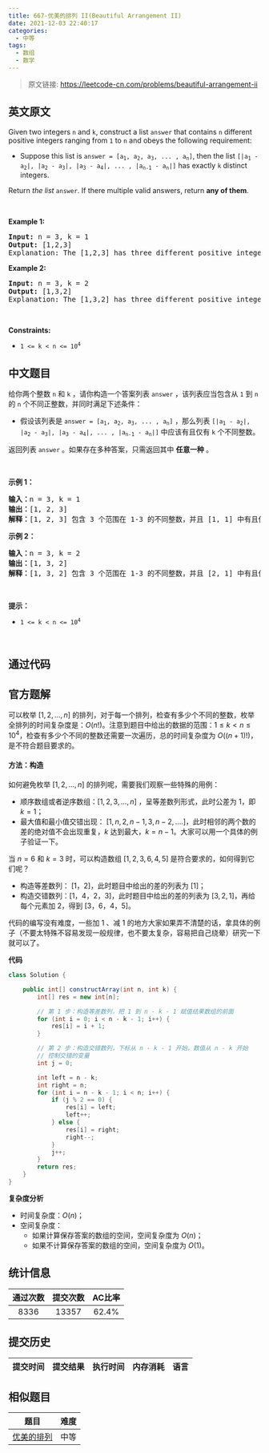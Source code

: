 ```yaml
---
title: 667-优美的排列 II(Beautiful Arrangement II)
date: 2021-12-03 22:40:17
categories:
  - 中等
tags:
  - 数组
  - 数学
---
```


> 原文链接: https://leetcode-cn.com/problems/beautiful-arrangement-ii


## 英文原文
<div><p>Given two integers <code>n</code> and <code>k</code>, construct a list <code>answer</code> that contains <code>n</code> different positive integers ranging from <code>1</code> to <code>n</code> and obeys the following requirement:</p>

<ul>
	<li>Suppose this list is <code>answer =&nbsp;[a<sub>1</sub>, a<sub>2</sub>, a<sub>3</sub>, ... , a<sub>n</sub>]</code>, then the list <code>[|a<sub>1</sub> - a<sub>2</sub>|, |a<sub>2</sub> - a<sub>3</sub>|, |a<sub>3</sub> - a<sub>4</sub>|, ... , |a<sub>n-1</sub> - a<sub>n</sub>|]</code> has exactly <code>k</code> distinct integers.</li>
</ul>

<p>Return <em>the list</em> <code>answer</code>. If there multiple valid answers, return <strong>any of them</strong>.</p>

<p>&nbsp;</p>
<p><strong>Example 1:</strong></p>

<pre>
<strong>Input:</strong> n = 3, k = 1
<strong>Output:</strong> [1,2,3]
Explanation: The [1,2,3] has three different positive integers ranging from 1 to 3, and the [1,1] has exactly 1 distinct integer: 1
</pre>

<p><strong>Example 2:</strong></p>

<pre>
<strong>Input:</strong> n = 3, k = 2
<strong>Output:</strong> [1,3,2]
Explanation: The [1,3,2] has three different positive integers ranging from 1 to 3, and the [2,1] has exactly 2 distinct integers: 1 and 2.
</pre>

<p>&nbsp;</p>
<p><strong>Constraints:</strong></p>

<ul>
	<li><code>1 &lt;= k &lt; n &lt;= 10<sup>4</sup></code></li>
</ul>
</div>

## 中文题目
<div><p>给你两个整数 <code>n</code> 和 <code>k</code> ，请你构造一个答案列表 <code>answer</code> ，该列表应当包含从 <code>1</code> 到 <code>n</code> 的 <code>n</code> 个不同正整数，并同时满足下述条件：</p>

<ul>
	<li>假设该列表是 <code>answer = [a<sub>1</sub>, a<sub>2</sub>, a<sub>3</sub>, ... , a<sub>n</sub>]</code> ，那么列表 <code>[|a<sub>1</sub> - a<sub>2</sub>|, |a<sub>2</sub> - a<sub>3</sub>|, |a<sub>3</sub> - a<sub>4</sub>|, ... , |a<sub>n-1</sub> - a<sub>n</sub>|]</code> 中应该有且仅有 <code>k</code> 个不同整数。</li>
</ul>

<p>返回列表 <code>answer</code> 。如果存在多种答案，只需返回其中 <strong>任意一种</strong> 。</p>

<p> </p>

<p><strong>示例 1：</strong></p>

<pre>
<strong>输入：</strong>n = 3, k = 1
<strong>输出：</strong>[1, 2, 3]
<strong>解释：</strong>[1, 2, 3] 包含 3 个范围在 1-3 的不同整数，并且 [1, 1] 中有且仅有 1 个不同整数：1
</pre>

<p><strong>示例 2：</strong></p>

<pre>
<strong>输入：</strong>n = 3, k = 2
<strong>输出：</strong>[1, 3, 2]
<strong>解释：</strong>[1, 3, 2] 包含 3 个范围在 1-3 的不同整数，并且 [2, 1] 中有且仅有 2 个不同整数：1 和 2
</pre>

<p> </p>

<p><strong>提示：</strong></p>

<ul>
	<li><code>1 <= k < n <= 10<sup>4</sup></code></li>
</ul>

<p> </p>
</div>

## 通过代码
<RecoDemo>
</RecoDemo>


## 官方题解
可以枚举 $[1, 2, ..., n]$ 的排列，对于每一个排列，检查有多少个不同的整数，枚举全排列的时间复杂度是：$O(n!)$。注意到题目中给出的数据的范围：$1 \le k < n \le 10^4$，检查有多少个不同的整数还需要一次遍历，总的时间复杂度为 $O((n + 1)!)$，是不符合题目要求的。

#### 方法：构造

如何避免枚举 $[1, 2, ..., n]$ 的排列呢，需要我们观察一些特殊的用例：

+ 顺序数组或者逆序数组：$[1, 2, 3, ..., n]$ ，呈等差数列形式，此时公差为 $1$，即 $k = 1$；
+ 最大值和最小值交错出现： $[1, n, 2, n-1, 3, n-2, ....]$，此时相邻的两个数的差的绝对值不会出现重复，$k$ 达到最大，$k = n - 1$。大家可以用一个具体的例子验证一下。

当 $n=6$ 和 $k=3$ 时，可以构造数组 $[1, 2, 3, 6, 4, 5]$ 是符合要求的，如何得到它们呢？

+ 构造等差数列： $[1，2]$，此时题目中给出的差的列表为 $[1]$；
+ 构造交错数列：$\text{[1，4，2，3]}$，此时题目中给出的差的列表为 $[3,2,1]$，再给每个元素加 $2$，得到 $[3，6，4，5]$。

代码的编写没有难度，一些加 $1$ 、减 $1$ 的地方大家如果弄不清楚的话，拿具体的例子（不要太特殊不容易发现一般规律，也不要太复杂，容易把自己绕晕）研究一下就可以了。

**代码**

```Java []
class Solution {

    public int[] constructArray(int n, int k) {
        int[] res = new int[n];

        // 第 1 步：构造等差数列，把 1 到 n - k - 1 赋值结果数组的前面
        for (int i = 0; i < n - k - 1; i++) {
            res[i] = i + 1;
        }

        // 第 2 步：构造交错数列，下标从 n - k - 1 开始，数值从 n - k 开始
        // 控制交错的变量
        int j = 0;

        int left = n - k;
        int right = n;
        for (int i = n - k - 1; i < n; i++) {
            if (j % 2 == 0) {
                res[i] = left;
                left++;
            } else {
                res[i] = right;
                right--;
            }
            j++;
        }
        return res;
    }
}
```

**复杂度分析**

+ 时间复杂度：$O(n)$；
+ 空间复杂度：
  + 如果计算保存答案的数组的空间，空间复杂度为 $O(n)$；
  + 如果不计算保存答案的数组的空间，空间复杂度为 $O(1)$。

## 统计信息
| 通过次数 | 提交次数 | AC比率 |
| :------: | :------: | :------: |
|    8336    |    13357    |   62.4%   |

## 提交历史
| 提交时间 | 提交结果 | 执行时间 |  内存消耗  | 语言 |
| :------: | :------: | :------: | :--------: | :--------: |


## 相似题目
|                             题目                             | 难度 |
| :----------------------------------------------------------: | :---------: |
| [优美的排列](https://leetcode-cn.com/problems/beautiful-arrangement/) | 中等|
